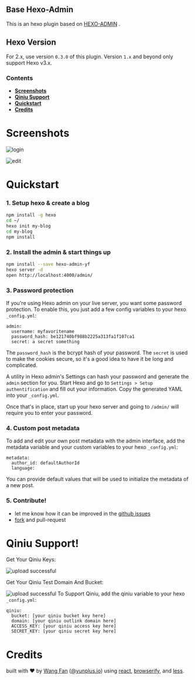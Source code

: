 ## Base Hexo-Admin

This is an hexo plugin based on [HEXO-ADMIN](https://github.com/jaredly/hexo-admin) .

## Hexo Version

For 2.x, use version `0.3.0` of this plugin. Version `1.x` and beyond only
support Hexo v3.x.

### Contents
- [**Screenshots**](#screenshots)
- [**Qiniu Support**](#qiniu)
- [**Quickstart**](#quickstart)
- [**Credits**](#credits)

# Screenshots

![login](http://olk3bzfd5.bkt.clouddn.com/pasted-1487403495592.png)

![edit](http://olk3bzfd5.bkt.clouddn.com/pasted-1487403530943.png)

# Quickstart
### 1. Setup hexo & create a blog
```sh
npm install -g hexo
cd ~/
hexo init my-blog
cd my-blog
npm install
```
### 2. Install the admin & start things up
```sh
npm install --save hexo-admin-yf
hexo server -d
open http://localhost:4000/admin/
```

### 3. Password protection
If you're using Hexo admin on your live server, you want some password
protection. To enable this, you just add a few config variables to your hexo
`_config.yml`:

```
admin:
  username: myfavoritename
  password_hash: be121740bf988b2225a313fa1f107ca1
  secret: a secret something
```

The `password_hash` is the bcrypt hash of your password. The `secret` is used
to make the cookies secure, so it's a good idea to have it be long and
complicated.

A utility in Hexo admin's Settings can hash your password and generate the `admin`
section for you. Start Hexo and go to `Settings > Setup authentification`
and fill out your information. Copy the generated YAML into your `_config.yml`.

Once that's in place, start up your hexo server and going to `/admin/` will
require you to enter your password.

### 4. Custom post metadata
To add and edit your own post metadata with the admin interface, add the
metadata variable and your custom variables to your hexo `_config.yml`:
```
metadata:
  author_id: defaultAuthorId
  language:
```
You can provide default values that will be used to initialize the metadata
of a new post.

### 5. Contribute!
- let me know how it can be improved in the [github
  issues](https://github.com/yfsoftcom/hexo-admin-yf/issues)
- [fork](https://github.com/yfsoftcom/hexo-admin-yf) and pull-request

# Qiniu Support!

Get Your Qiniu Keys:

![upload successful](http://olk3bzfd5.bkt.clouddn.com/pasted-1487403384624.png)

Get Your Qiniu Test Domain And Bucket:

![upload successful](http://olk3bzfd5.bkt.clouddn.com/pasted-1487403438509.png)
To Support Qiniu, add the qiniu variable to your hexo
`_config.yml`:
```
qiniu:
  bucket: [your qiniu bucket key here]
  domain: [your qiniu outlink domain here]
  ACCESS_KEY: [your qiniu access key here]
  SECRET_KEY: [your qiniu secret key here]
```

# Credits

built with ❤ by [Wang Fan](http://blog.yfsoft.biz)
([@yunplus.io](http://blog.yunplus.io)) using
[react](http://facebook.github.io/react), [browserify](
http://browserify.org), and [less](http://lesscss.org).
